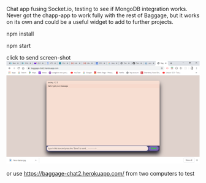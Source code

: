 
Chat app fusing Socket.io, testing to see if MongoDB integration works. Never got the chapp-app to work fully with the rest of Baggage, but it works on its own and could be a useful widget to add to further projects.


npm install

npm start

click to send screen-shot
![alt text](./public/images/chatpic2.png?raw=true)

or use https://baggage-chat2.herokuapp.com/ from two computers to test


